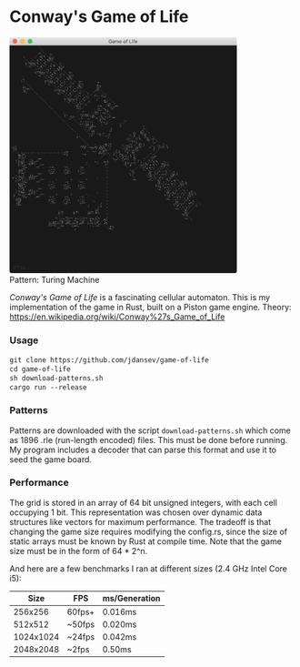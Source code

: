 # Conway's Game of Life

<p align="left">
  <img src="./turingmachine.png" width="400" >
  <br/>Pattern: Turing Machine
</p>




*Conway's Game of Life* is a fascinating cellular automaton. This is my implementation of the game in Rust, built on a Piston game engine. Theory: https://en.wikipedia.org/wiki/Conway%27s_Game_of_Life

### Usage
```
git clone https://github.com/jdansev/game-of-life
cd game-of-life
sh download-patterns.sh
cargo run --release
```

### Patterns
Patterns are downloaded with the script `download-patterns.sh` which come as 1896 .rle (run-length encoded) files. This must be done before running. My program includes a decoder that can parse this format and use it to seed the game board.

### Performance
The grid is stored in an array of 64 bit unsigned integers, with each cell occupying 1 bit. This representation was chosen over dynamic data structures like vectors for maximum performance. The tradeoff is that changing the game size requires modifying the config.rs, since the size of static arrays must be known by Rust at compile time.
Note that the game size must be in the form of 64 * 2^n.

And here are a few benchmarks I ran at different sizes (2.4 GHz Intel Core i5):

Size | FPS | ms/Generation
-----|-----|----------
256x256 | 60fps+ | 0.016ms
512x512 | ~50fps | 0.020ms
1024x1024 | ~24fps | 0.042ms
2048x2048 | ~2fps | 0.50ms

